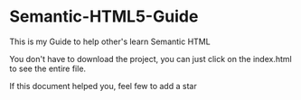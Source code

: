# Semantic-HTML5-Guide
This is my Guide to help other's learn Semantic HTML

You don't have to download the project, you can just click on the index.html to see the entire file.

If this document helped you, feel few to add a star
